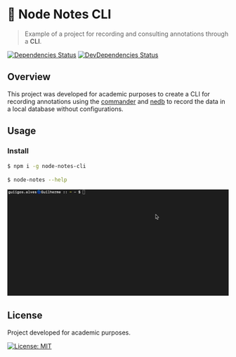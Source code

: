 # :scroll: Node Notes CLI
> Example of a project for recording and consulting annotations through a **CLI**.

[![Dependencies Status][david-dm-image]][david-dm-url] [![DevDependencies Status][david-dm-dev-image]][david-dm-dev-url] 

[david-dm-image]: https://david-dm.org/guiigos/node-notes-cli/status.svg?style=flat-square
[david-dm-url]: https://david-dm.org/guiigos/node-notes-cli
[david-dm-dev-image]: https://david-dm.org/guiigos/node-notes-cli/dev-status.svg?style=flat-square
[david-dm-dev-url]: https://david-dm.org/guiigos/node-notes-cli?type=dev

## Overview
This project was developed for academic purposes to create a CLI for recording annotations using the [commander](https://github.com/tj/commander.js) and [nedb](https://github.com/louischatriot/nedb) to record the data in a local database without configurations.

## Usage
### Install

```sh
$ npm i -g node-notes-cli
```

```sh
$ node-notes --help
```

![cli](./assets/cli.gif)

## License
Project developed for academic purposes.

[![License: MIT](https://img.shields.io/badge/License-MIT-blue.svg)](./LICENSE)
